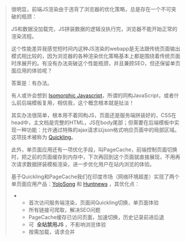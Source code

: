 > 很明显，前端JS渲染由于违背了浏览器的优化策略，总是存在一个不可突破的瓶颈：
>
> JS和数据没加载完，JS拼装数据的逻辑没执行完，浏览器不能开始正常的渲染流程。
>
> 这个性能差异我感觉短时间内这种JS渲染的webapp是无法跟传统页面输出模式相比较的，因为浏览器的各种渲染优化策略基本上都是围绕着传统页面时序展开的。有没有办法突破这个性能瓶颈，并且兼顾SEO，但还保留单页面应用的体验呢？
>
> 答案是：有办法。
>
> 有人或许会想到 [Isomorphic Javascript](http://nerds.airbnb.com/isomorphic-javascript-future-web-apps/)，所谓的同构JavaScript，或者什么前后端模板复用，相信我，这个概念根本就是扯淡！
>
> 其实办法很简单，根本用不着同构JS，页面还是服务端拼装好的，CSS在head中，主文档是完整的HTML，JS在body尾部；但需要在后端模板中实现一种功能：允许通过特殊的ajax请求以json格式响应页面中的局部区域。这项技术被称为 [Quickling](http://www.slideshare.net/ajaxexperience2009/chanhao-jiang-and-david-wei-presentation-quickling-pagecache)。
>
> 此外，单页面应用还有一项优化手段，叫PageCache，前端控制页面切换时，把之前的页面缓存到内存中，下次再回到这个页面就直接展现，不用再次请求数据拼装模板渲染，进一步优化用户在站内浏览的体验。
>
> 基于Quickling和PageCache我们在印度市场（网络环境超差）实现了两个单页面应用产品：[YoloSong](http://music.uodoo.com/index?uc%3Cem%3Eparam%3C/em%3Estr=dnfrpfbivesscpgimibtbmntnisieijblauputoggd) 和 [Huntnews](http://huntnews.in/p/index?uc%3Cem%3Eparam%3C/em%3Estr=dnfrpfbivesscpgimibtbmntnisieijblauputoggdnw) ，其优化点：
>
> * * 首次访问服务端渲染，页面间Quickling切换，单页面体验
>   * 所有链接可爬取，解决SEO问题
>   * PageCache缓存已访问页面，加速切换，历史记录前进后退
>   * 可 
>     **全站禁用JS**
>     ，不影响浏览体验
>   * 按需加载，请求合并



